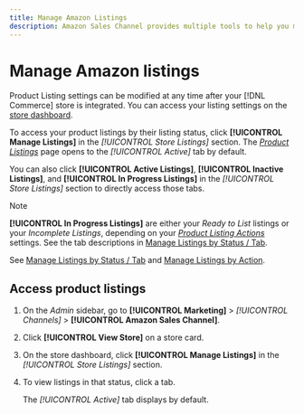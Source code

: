 ```yaml
---
title: Manage Amazon Listings
description: Amazon Sales Channel provides multiple tools to help you manage your Amazon listings from the Commerce Admin.
---
```


# Manage Amazon listings

Product Listing settings can be modified at any time after your [!DNL Commerce] store is integrated. You can access your listing settings on the [store dashboard](./amazon-store-dashboard.md).

To access your product listings by their listing status, click **[!UICONTROL Manage Listings]** in the _[!UICONTROL Store Listings]_ section. The [_Product Listings_](./managing-listings-by-tab.md) page opens to the _[!UICONTROL Active]_ tab by default.

You can also click **[!UICONTROL Active Listings]**, **[!UICONTROL Inactive Listings]**, and **[!UICONTROL In Progress Listings]** in the _[!UICONTROL Store Listings]_ section to directly access those tabs.

>[!NOTE]
>
>**[!UICONTROL In Progress Listings]** are either your _Ready to List_ listings or your _Incomplete Listings_, depending on your [_Product Listing Actions_](./product-listing-actions.md) settings. See the tab descriptions in [Manage Listings by Status / Tab](./managing-listings-by-tab.md).

See [Manage Listings by Status / Tab](./managing-listings-by-tab.md) and [Manage Listings by Action](./managing-listings-by-action.md).

## Access product listings

1. On the _Admin_ sidebar, go to **[!UICONTROL Marketing]** > _[!UICONTROL Channels]_ > **[!UICONTROL Amazon Sales Channel]**.

1. Click **[!UICONTROL View Store]** on a store card.

1. On the store dashboard, click **[!UICONTROL Manage Listings]** in the _[!UICONTROL Store Listings]_ section.

1. To view listings in that status, click a tab.

   The _[!UICONTROL Active]_ tab displays by default.
